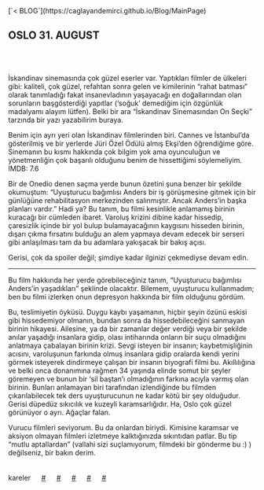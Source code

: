 <html><head><link rel="icon" href="../coloricon.png"></head></html>
[`< BLOG`](https://caglayandemirci.github.io/Blog/MainPage)

## OSLO 31. AUGUST
<br><br>

İskandinav sinemasında çok güzel eserler var. Yaptıkları filmler de ülkeleri gibi: kaliteli, çok güzel, refahtan sonra gelen ve kimilerinin “rahat batması” olarak tanımladığı fakat insanevladının yaşayacağı en doğallarından olan sorunların başgösterdiği yapıtlar (‘soğuk’ demediğim için özgünlük madalyamı alayım lütfen). Belki bir ara “İskandinav Sinemasından On Seçki” tarzında bir yazı yazabilirim buraya.

Benim için ayrı yeri olan İskandinav filmlerinden biri. Cannes ve İstanbul’da gösterilmiş ve bir yerlerde Jüri Özel Ödülü almış Ekşi’den öğrendiğime göre. Sinemanın bu kısmı hakkında çok bilgim yok ama oyunculuğun ve yönetmenliğin çok başarılı olduğunu benim de hissettiğimi söylemeliyim. IMDB: 7.6

Bir de Onedio denen saçma yerde bunun özetini şuna benzer bir şekilde okumuştum: “Uyuşturucu bağımlısı Anders bir iş görüşmesine gitmek için bir günlüğüne rehabilitasyon merkezinden salınmıştır. Ancak Anders’in başka planları vardır.” Hadi ya? Bu tanım, bu filmi kesinlikle anlamamış birinin kuracağı bir cümleden ibaret. Varoluş krizini dibine kadar hissedip, çaresizlik içinde bir yol bulup bulamayacağının kaygısını hisseden birinin, dışarı çıkma fırsatını bulduğu an alem yapmaya devam edecek bir serseri gibi anlaşılması tam da bu adamlara yakışacak bir bakış açısı.

Gerisi, çok da spoiler değil; şimdiye kadar ilginizi çekmediyse devam edin.<br>

***

Bu film hakkında her yerde görebileceğiniz tanım, “Uyuşturucu bağımlısı Anders’in yaşadıkları” şeklinde olacaktır. Bilemem, uyuşturucu kullanmadım; ben bu filmi izlerken onun depresyon hakkında bir film olduğunu gördüm. 

Bu, teslimiyetin öyküsü. Duygu kaybı yaşamanın, hiçbir şeyin özünü eskisi gibi hissedemiyor olmanın, bundan sonra da hissedebileceğini sanmayan birinin hikayesi. Ailesine, ya da bir zamanlar değer verdiği veya bir şekilde anılar yaşadığı insanlara gidip, olası intiharında onların bir suçu olmadığını anlatmaya çabalayan birinin krizi. Sevgi isteyen bir insanın; kaybetmişliğinin acısını, varoluşunun farkında olmuş insanlara gidip oralarda kendi yerini görmek isteyerek dindirmeye çalışan bir insanın biyografi filmi bu. Akıllılığına ve belki onca donanımına rağmen 34 yaşında elinde somut bir şeyler göremeyen ve bunun bir ‘sil baştan’ı olmadığının farkına acıyla varmış olan birinin. Bunları anlamayan biri tarafından izlendiğinde bu filmden çıkarılabilecek tek ders uyuşturucunun ne kadar kötü bir şey olduğudur. Gerisi düpedüz sıkıcılık ve kuzeyli karamsarlığıdır. Ha, Oslo çok güzel görünüyor o ayrı. Ağaçlar falan. 

Vurucu filmleri seviyorum. Bu da onlardan biriydi. Kimisine karamsar ve aksiyon olmayan filmleri izletmeye kalktığınızda sıkıntıdan patlar. Bu tip “mutlu aptallardan” (vallahi sizi suçlamıyorum, filmdeki bir gönderme bu :) ) değilseniz, bir bakın derim.
<br><br><br>
kareler &emsp;
[#](http://3.bp.blogspot.com/-eiNEhwQGOWQ/T4fiUrNnX_I/AAAAAAAAAig/X8UNJ1WhG1k/s1600/oslo31august2.jpg) &emsp;
[#](https://s-media-cache-ak0.pinimg.com/originals/ec/04/e1/ec04e1fb074adb9284144dfda383bd3f.jpg) &emsp;
[#](http://68.media.tumblr.com/024822a30baeda911773add02d670cb3/tumblr_o6ogzkuZ0X1v4a8wfo2_1280.png) &emsp;
[#](https://c1.staticflickr.com/9/8285/7588625126_ab74a50aab_b.jpg) &emsp;
[#](https://3.bp.blogspot.com/-DMzEKevKGzw/VeVGaDFZrqI/AAAAAAAAL98/lYDX_KUVVWU/s1600/vlcsnap-2015-09-01-01h19m27s28.png) &emsp;
<br><br><br>
<br><br>
<br>
